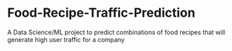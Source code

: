 # Food-Recipe-Traffic-Prediction
A Data Science/ML project to predict combinations of food recipes that will generate high user traffic for a company

